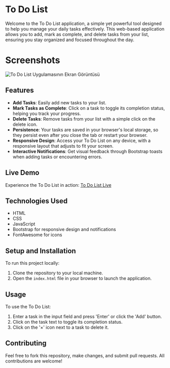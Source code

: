# To Do List

Welcome to the To Do List application, a simple yet powerful tool designed to help you manage your daily tasks effectively. This web-based application allows you to add, mark as complete, and delete tasks from your list, ensuring you stay organized and focused throughout the day.

# Screenshots
![To Do List Uygulamasının Ekran Görüntüsü](assets/todo.png)

## Features

- **Add Tasks**: Easily add new tasks to your list.
- **Mark Tasks as Complete**: Click on a task to toggle its completion status, helping you track your progress.
- **Delete Tasks**: Remove tasks from your list with a simple click on the delete icon.
- **Persistence**: Your tasks are saved in your browser's local storage, so they persist even after you close the tab or restart your browser.
- **Responsive Design**: Access your To Do List on any device, with a responsive layout that adjusts to fit your screen.
- **Interactive Notifications**: Get visual feedback through Bootstrap toasts when adding tasks or encountering errors.

## Live Demo

Experience the To Do List in action: [To Do List Live](https://veccinatodolist.netlify.app)

## Technologies Used

- HTML
- CSS
- JavaScript
- Bootstrap for responsive design and notifications
- FontAwesome for icons

## Setup and Installation

To run this project locally:

1. Clone the repository to your local machine.
2. Open the `index.html` file in your browser to launch the application.

## Usage

To use the To Do List:

1. Enter a task in the input field and press 'Enter' or click the 'Add' button.
2. Click on the task text to toggle its completion status.
3. Click on the '×' icon next to a task to delete it.

## Contributing

Feel free to fork this repository, make changes, and submit pull requests. All contributions are welcome!
